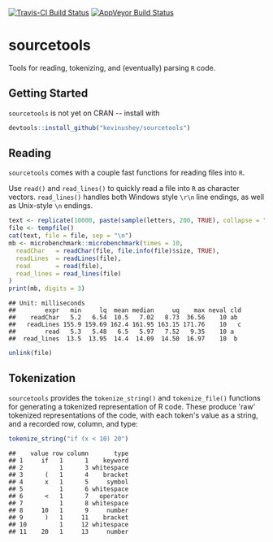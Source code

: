 

[![Travis-CI Build Status](https://travis-ci.org/kevinushey/sourcetools.svg?branch=master)](https://travis-ci.org/kevinushey/sourcetools) [![AppVeyor Build Status](https://ci.appveyor.com/api/projects/status/github/kevinushey/sourcetools?branch=master&svg=true)](https://ci.appveyor.com/project/kevinushey/sourcetools)


# sourcetools

Tools for reading, tokenizing, and (eventually) parsing `R` code.

## Getting Started

`sourcetools` is not yet on CRAN -- install with


```r
devtools::install_github("kevinushey/sourcetools")
```

## Reading

`sourcetools` comes with a couple fast functions for reading
files into `R`.

Use `read()` and `read_lines()` to quickly read a file into
`R` as character vectors. `read_lines()` handles both Windows
style `\r\n` line endings, as well as Unix-style `\n` endings.


```r
text <- replicate(10000, paste(sample(letters, 200, TRUE), collapse = ""))
file <- tempfile()
cat(text, file = file, sep = "\n")
mb <- microbenchmark::microbenchmark(times = 10,
  readChar   = readChar(file, file.info(file)$size, TRUE),
  readLines  = readLines(file),
  read       = read(file),
  read_lines = read_lines(file)
)
print(mb, digits = 3)
```

```
## Unit: milliseconds
##        expr   min     lq  mean median     uq    max neval cld
##    readChar   5.2   6.54  10.5   7.02   8.73  36.56    10 ab 
##   readLines 155.9 159.69 162.4 161.95 163.15 171.76    10   c
##        read   5.3   5.48   6.5   5.97   7.52   9.35    10 a  
##  read_lines  13.5  13.95  14.4  14.09  14.50  16.97    10  b
```

```r
unlink(file)
```

## Tokenization

`sourcetools` provides the `tokenize_string()` and
`tokenize_file()` functions for generating a tokenized
representation of R code. These produce 'raw' tokenized
representations of the code, with each token's value as a
string, and a recorded row, column, and type:


```r
tokenize_string("if (x < 10) 20")
```

```
##    value row column       type
## 1     if   1      1    keyword
## 2          1      3 whitespace
## 3      (   1      4    bracket
## 4      x   1      5     symbol
## 5          1      6 whitespace
## 6      <   1      7   operator
## 7          1      8 whitespace
## 8     10   1      9     number
## 9      )   1     11    bracket
## 10         1     12 whitespace
## 11    20   1     13     number
```
